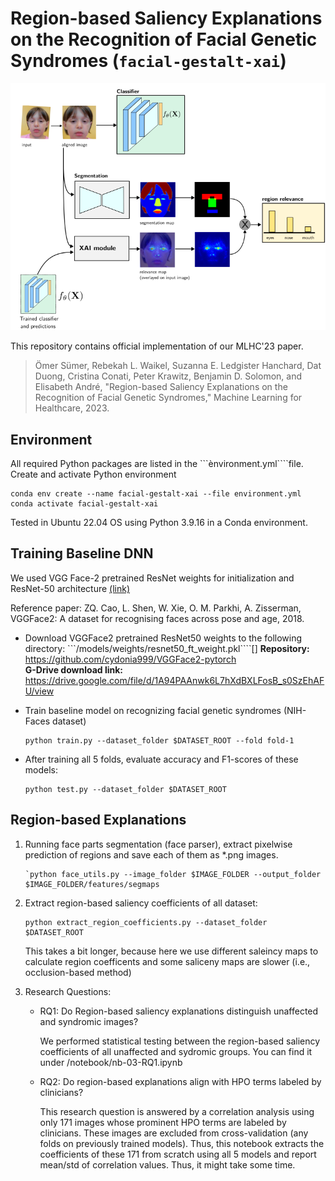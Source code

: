 #  Region-based Saliency Explanations on the Recognition of Facial Genetic Syndromes (```facial-gestalt-xai```)

![Workflow of our region-based explanations in facial genetics](images/workflow.png)

This repository contains official implementation of our MLHC'23 paper.

> Ömer Sümer, Rebekah L. Waikel, Suzanna E. Ledgister Hanchard, Dat Duong, Cristina Conati, Peter Krawitz, Benjamin D. Solomon, and Elisabeth André, "Region-based Saliency Explanations on the Recognition of Facial Genetic Syndromes," Machine Learning for Healthcare, 2023.

## Environment

All required Python packages are listed in the ```ènvironment.yml````file. Create and activate Python environment

```
conda env create --name facial-gestalt-xai --file environment.yml
conda activate facial-gestalt-xai
``` 
Tested in Ubuntu 22.04 OS using Python 3.9.16 in a Conda environment.

## Training Baseline DNN

We used VGG Face-2 pretrained ResNet weights for initialization and ResNet-50 architecture [(link)](https://github.com/cydonia999/VGGFace2-pytorch)

Reference paper: ZQ. Cao, L. Shen, W. Xie, O. M. Parkhi, A. Zisserman, VGGFace2: A dataset for recognising faces across pose and age, 2018.

* Download VGGFace2 pretrained ResNet50 weights to the following directory: ```/models/weights/resnet50_ft_weight.pkl````[]
   **Repository:** https://github.com/cydonia999/VGGFace2-pytorch \
   **G-Drive download link:** https://drive.google.com/file/d/1A94PAAnwk6L7hXdBXLFosB_s0SzEhAFU/view

* Train baseline model on recognizing facial genetic syndromes (NIH-Faces dataset)
   ```
   python train.py --dataset_folder $DATASET_ROOT --fold fold-1
   ```

* After training all 5 folds, evaluate accuracy and F1-scores of these models:
   ```
   python test.py --dataset_folder $DATASET_ROOT
   ```

## Region-based Explanations

1. Running face parts segmentation (face parser), extract pixelwise prediction of regions and save each of them as *.png images.
   ```
   `python face_utils.py --image_folder $IMAGE_FOLDER --output_folder $IMAGE_FOLDER/features/segmaps
   ```

2. Extract region-based saliency coefficients of all dataset:
   ```
   python extract_region_coefficients.py --dataset_folder $DATASET_ROOT
   ```
   This takes a bit longer, because here we use different saleincy maps to calculate region coefficents and some saliceny maps are slower (i.e., occlusion-based method)

3. Research Questions:

   * RQ1: Do Region-based saliency explanations distinguish unaffected and syndromic images?
     
     We performed statistical testing between the region-based saliency coefficients of all unaffected and sydromic groups.
     You can find it under /notebook/nb-03-RQ1.ipynb

   * RQ2: Do region-based explanations align with HPO terms labeled by clinicians?

     This research question is answered by a correlation analysis using only 171 images whose prominent HPO terms are labeled by clinicians. These images are excluded from cross-validation (any folds on previously trained models). Thus, this notebook extracts the coefficients of these 171 from scratch using all 5 models and report mean/std of correlation values. Thus, it might take some time.

 


